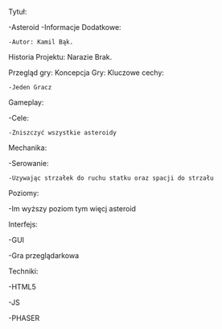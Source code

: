 Tytuł:

  -Asteroid
  -Informacje Dodatkowe:
  
   	-Autor: Kamil Bąk.
   
Historia Projektu:
  Narazie Brak.
  
Przegląd gry:
  Koncepcja Gry:
  Kluczowe cechy:
  
    -Jeden Gracz
    
Gameplay:

  -Cele:
  
    -Zniszczyć wszystkie asteroidy
    
Mechanika:

  -Serowanie:
  
    -Uzywając strzałek do ruchu statku oraz spacji do strzału
    
Poziomy:

  -Im wyższy poziom tym więcj asteroid
  
Interfejs:

  -GUI 
  
  -Gra przeglądarkowa
  
Techniki:

  -HTML5
  
  -JS
  
  -PHASER
  
  
